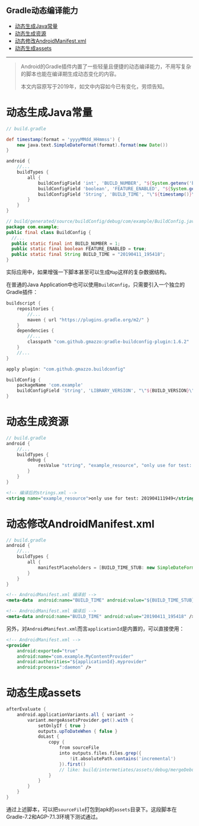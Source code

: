 Gradle动态编译能力
---
* [动态生成Java常量](#动态生成java常量)
* [动态生成资源](#动态生成资源)
* [动态修改AndroidManifest.xml](#动态修改androidmanifestxml)
* [动态生成assets](#动态生成assets)

---

> Android的Gradle插件内置了一些轻量且便捷的动态编译能力，不用写复杂的脚本也能在编译期生成动态变化的内容。
>
> 本文内容原写于2019年，如文中内容如今已有变化，劳烦告知。

# 动态生成Java常量

```groovy
// build.gradle

def timestamp(format = 'yyyyMMdd_HHmmss') {
    new java.text.SimpleDateFormat(format).format(new Date())
}

android {
	//...
    buildTypes {
        all {
            buildConfigField 'int', 'BUILD_NUMBER', "${System.getenv('build_number').toInteger()}"
            buildConfigField 'boolean', 'FEATURE_ENABLED', "${System.getenv('feature_enabled').toBoolean()}"
            buildConfigField 'String', 'BUILD_TIME', "\"${timestamp()}\"" // 注意引号
        }
    }
}
```

```java
// build/generated/source/buildConfig/debug/com/example/BuildConfig.java
package com.example;
public final class BuildConfig {
  //...
  public static final int BUILD_NUMBER = 1;
  public static final boolean FEATURE_ENABLED = true;
  public static final String BUILD_TIME = "20190411_195418";
}
```

实际应用中，如果增强一下脚本甚至可以生成`Map`这样的复杂数据结构。

在普通的Java Application中也可以使用`BuildConfig`，只需要引入一个独立的Gradle插件：

```groovy
buildscript {
    repositories {
        //...
        maven { url "https://plugins.gradle.org/m2/" }
    }
    dependencies {
        //...
        classpath "com.github.gmazzo:gradle-buildconfig-plugin:1.6.2"
    }
    //...
}

apply plugin: "com.github.gmazzo.buildconfig"

buildConfig {
    packageName 'com.example'
    buildConfigField 'String', 'LIBRARY_VERSION', "\"${BUILD_VERSION}\""
}
```



# 动态生成资源

```groovy 
// build.gradle
android {
	//...
    buildTypes {
        debug {
            resValue "string", "example_resource", "only use for test: ${new SimpleDateFormat("yyyyMMddHHmm").format(new Date())}"
        }
    }
}
```

```xml
<!-- 编译后的strings.xml -->
<string name="example_resource">only use for test: 201904111949</string>
```



# 动态修改AndroidManifest.xml

```groovy 
// build.gradle
android {
	//...
    buildTypes {
        all {
            manifestPlaceholders = [BUILD_TIME_STUB: new SimpleDateFormat("yyyyMMdd_HHmmss").format(new Date())]
        }
    }
}
```

```xml
<!-- AndroidManifest.xml 编译前 -->
<meta-data  android:name="BUILD_TIME" android:value="${BUILD_TIME_STUB}" tools:replace="android:value"/>
```

```xml
<!-- AndroidManifest.xml 编译后 -->
<meta-data android:name="BUILD_TIME" android:value="20190411_195418" />
```

另外，对`AndroidManifest.xml`而言`applicationId`是内置的，可以直接使用：

```xml
<!-- AndroidManifest.xml -->
<provider
    android:exported="true"
    android:name="com.example.MyContentProvider"
    android:authorities="${applicationId}.myprovider"
    android:process=":daemon" />
```



# 动态生成assets

```groovy
afterEvaluate {
    android.applicationVariants.all { variant ->
        variant.mergeAssetsProvider.get().with {
            setOnlyIf { true }
            outputs.upToDateWhen { false }
            doLast {
                copy {
                    from sourceFile
                    into outputs.files.files.grep({
                        !it.absolutePath.contains('incremental')
                    }).first()
                    // like: build/intermetiates/assets/debug/mergeDebugAssets
                }
            }
        }
    }
}
```

通过上述脚本，可以把`sourceFile`打包到apk的`assets`目录下。这段脚本在Gradle-7.2和AGP-7.1.3环境下测试通过。
